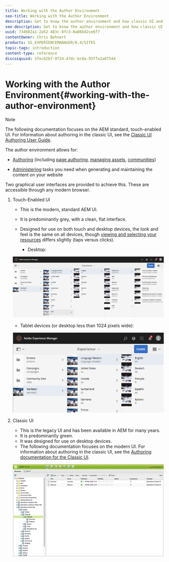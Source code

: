 ```yaml
---
title: Working with the Author Environment
seo-title: Working with the Author Environment
description: Get to know the author environment and how classic UI and the modern UI are different.
seo-description: Get to know the author environment and how classic UI and the modern UI are different.
uuid: 734682a1-2a52-483c-8fc3-8a86b42ce6f7
contentOwner: Chris Bohnert
products: SG_EXPERIENCEMANAGER/6.4/SITES
topic-tags: introduction
content-type: reference
discoiquuid: 3fec62bf-9f24-47dc-bc0a-93ffa2a87544
---
```


# Working with the Author Environment{#working-with-the-author-environment}

>[!NOTE]
>
>The following documentation focuses on the AEM standard, touch-enabled UI. For information about authoring in the classic UI, see the [Classic UI Authoring User Guide](/sites/classic-ui-authoring/user-guide).

The author environment allows for:

* [Authoring](../../../sites/authoring/using/author.md) (including [page authoring](../../../sites/authoring/using/page-authoring.md), [managing assets](/assets/user-guide), [communities](../../../communities/using/author-communities.md))  

* [Administering](/sites/administering/user-guide) tasks you need when generating and maintaining the content on your website

Two graphical user interfaces are provided to achieve this. These are accessible through any modern browser.

1. Touch-Enabled UI

    * This is the modern, standard AEM UI.
    * It is predominantly grey, with a clean, flat interface.
    * Designed for use on both touch and desktop devices, the look and feel is the same on all devices, though [viewing and selecting your resources](../../../sites/authoring/using/basic-handling.md#viewingandselectingyourresources) differs slightly (taps versus clicks).

        * Desktop:

   ![](assets/screen_shot_2018-03-23at115248.png)

    * Tablet devices (or desktop less than 1024 pixels wide):

   ![](assets/screen_shot_2018-03-23at115505.png)

1. Classic UI

    * This is the legacy UI and has been available in AEM for many years.
    * It is predominantly green.
    * It was designed for use on desktop devices.
    * The following documentation focuses on the modern UI. For information about authoring in the classic UI, see the [Authoring documentation for the Classic UI](../../../sites/classic-ui-authoring/using/classicui.md).

   ![](assets/chlimage_1-261.png)

